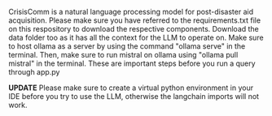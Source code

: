 CrisisComm is a natural language processing model for post-disaster aid acquisition. Please make sure you have referred to the requirements.txt file on this respository to download the respective components. Download the data folder too as it has all the context for the LLM to operate on.
Make sure to host ollama as a server by using the command "ollama serve" in the terminal. Then, make sure to run mistral on ollama using "ollama pull mistral" in the terminal. These are important steps before you run a query through app.py

**UPDATE** Please make sure to create a virtual python environment in your IDE before you try to use the LLM, otherwise the langchain imports will not work.
